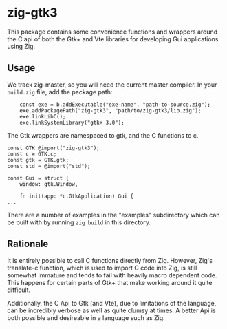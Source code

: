 # zig-gtk3
This package contains some convenience functions and wrappers around the C api
of both the Gtk+ and Vte libraries for developing Gui applications using Zig.

## Usage
We track zig-master, so you will need the current master compiler. In your
```build.zig``` file, add the package path:
```Zig
    const exe = b.addExecutable("exe-name", "path-to-source.zig");
    exe.addPackagePath("zig-gtk3", "path/to/zig-gtk3/lib.zig");
    exe.linkLibC();
    exe.linkSystemLibrary("gtk+-3.0");
```
The Gtk wrappers are namespaced to gtk, and the C functions to c.
```Zig
const GTK @import("zig-gtk3");
const c = GTK.c;
const gtk = GTK.gtk;
const std = @import("std");

const Gui = struct {
    window: gtk.Window,

    fn init(app: *c.GtkApplication) Gui {
...
```
There are a number of examples in the "examples" subdirectory which can be built
with by running `zig build` in this directory.

## Rationale
It is entirely possible to call C functions directly from Zig. However, Zig's
translate-c function, which is used to import C code into Zig, is still somewhat
immature and tends to fail with heavily macro dependent code. This happens for
certain parts of Gtk+ that make working around it quite difficult.

Additionally, the C Api to Gtk (and Vte), due to limitations of the language, can
be incredibly verbose as well as quite clumsy at times. A better Api is both
possible and desireable in a language such as Zig.
